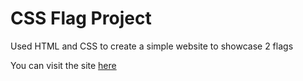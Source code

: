 # CSS Flag Project

Used HTML and CSS to create a simple website to showcase 2 flags

You can visit the site [here](https://rupika14.github.io/CSS-Flag-Project/)
